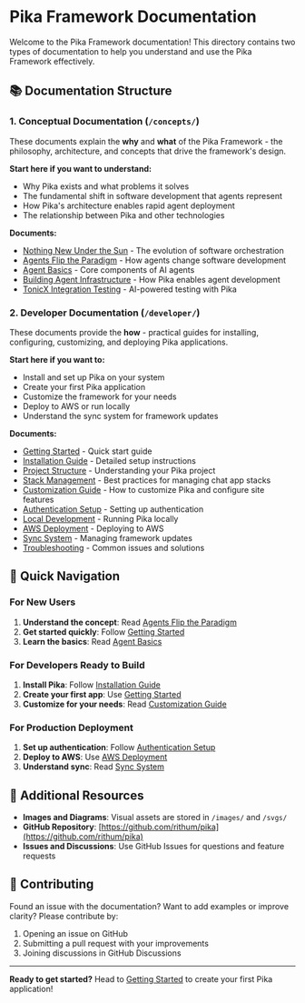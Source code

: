 # Pika Framework Documentation

Welcome to the Pika Framework documentation! This directory contains two types of documentation to help you understand and use the Pika Framework effectively.

## 📚 Documentation Structure

### 1. **Conceptual Documentation** (`/concepts/`)

These documents explain the **why** and **what** of the Pika Framework - the philosophy, architecture, and concepts that drive the framework's design.

**Start here if you want to understand:**

- Why Pika exists and what problems it solves
- The fundamental shift in software development that agents represent
- How Pika's architecture enables rapid agent deployment
- The relationship between Pika and other technologies

**Documents:**

- [Nothing New Under the Sun](./concepts/1.nothing-new-under-the-sun.md) - The evolution of software orchestration
- [Agents Flip the Paradigm](./concepts/2.agents-flip-the-paradigm.md) - How agents change software development
- [Agent Basics](./concepts/3.agent-basics.md) - Core components of AI agents
- [Building Agent Infrastructure](./concepts/4.agents-pika.md) - How Pika enables agent development
- [TonicX Integration Testing](./concepts/5.tonicx.md) - AI-powered testing with Pika

### 2. **Developer Documentation** (`/developer/`)

These documents provide the **how** - practical guides for installing, configuring, customizing, and deploying Pika applications.

**Start here if you want to:**

- Install and set up Pika on your system
- Create your first Pika application
- Customize the framework for your needs
- Deploy to AWS or run locally
- Understand the sync system for framework updates

**Documents:**

- [Getting Started](./developer/getting-started.md) - Quick start guide
- [Installation Guide](./developer/installation.md) - Detailed setup instructions
- [Project Structure](./developer/project-structure.md) - Understanding your Pika project
- [Stack Management](./developer/stack-management.md) - Best practices for managing chat app stacks
- [Customization Guide](./developer/customization.md) - How to customize Pika and configure site features
- [Authentication Setup](./developer/authentication.md) - Setting up authentication
- [Local Development](./developer/local-development.md) - Running Pika locally
- [AWS Deployment](./developer/aws-deployment.md) - Deploying to AWS
- [Sync System](./developer/sync-system.md) - Managing framework updates
- [Troubleshooting](./developer/troubleshooting.md) - Common issues and solutions

## 🎯 Quick Navigation

### For New Users

1. **Understand the concept**: Read [Agents Flip the Paradigm](./concepts/2.agents-flip-the-paradigm.md)
2. **Get started quickly**: Follow [Getting Started](./developer/getting-started.md)
3. **Learn the basics**: Read [Agent Basics](./concepts/3.agent-basics.md)

### For Developers Ready to Build

1. **Install Pika**: Follow [Installation Guide](./developer/installation.md)
2. **Create your first app**: Use [Getting Started](./developer/getting-started.md)
3. **Customize for your needs**: Read [Customization Guide](./developer/customization.md)

### For Production Deployment

1. **Set up authentication**: Follow [Authentication Setup](./developer/authentication.md)
2. **Deploy to AWS**: Use [AWS Deployment](./developer/aws-deployment.md)
3. **Understand sync**: Read [Sync System](./developer/sync-system.md)

## 📖 Additional Resources

- **Images and Diagrams**: Visual assets are stored in `/images/` and `/svgs/`
- **GitHub Repository**: [https://github.com/rithum/pika](https://github.com/rithum/pika)
- **Issues and Discussions**: Use GitHub Issues for questions and feature requests

## 🤝 Contributing

Found an issue with the documentation? Want to add examples or improve clarity? Please contribute by:

1. Opening an issue on GitHub
2. Submitting a pull request with your improvements
3. Joining discussions in GitHub Discussions

---

**Ready to get started?** Head to [Getting Started](./developer/getting-started.md) to create your first Pika application!
